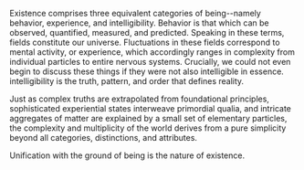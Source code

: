 Existence comprises three equivalent categories of being--namely behavior, experience, and intelligibility. Behavior is that which can be observed, quantified, measured, and predicted. Speaking in these terms, fields constitute our universe. Fluctuations in these fields correspond to mental activity, or experience, which accordingly ranges in complexity from individual particles to entire nervous systems. Crucially, we could not even begin to discuss these things if they were not also intelligible in essence. intelligibility is the truth, pattern, and order that defines reality. 

Just as complex truths are extrapolated from foundational principles, sophisticated experiential states interweave primordial qualia, and intricate aggregates of matter are explained by a small set of elementary particles, the complexity and multiplicity of the world derives from a pure simplicity beyond all categories, distinctions, and attributes. 

Unification with the ground of being is the nature of existence. 

